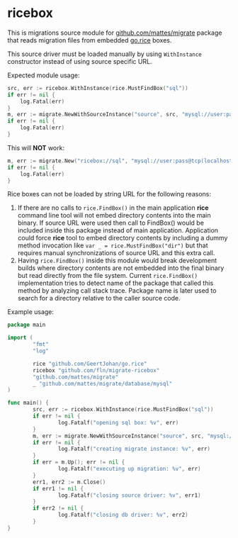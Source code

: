 # ricebox

This is migrations source module for
[github.com/mattes/migrate](https://github.com/mattes/migrate) package that
reads migration files from embedded
[go.rice](https://github.com/GeertJohan/go.rice) boxes.

This source driver must be loaded manually by using `WithInstance` constructor
instead of using source specific URL.

Expected module usage:

```go
src, err := ricebox.WithInstance(rice.MustFindBox("sql"))
if err != nil {
	log.Fatal(err)
}
m, err := migrate.NewWithSourceInstance("source", src, "mysql://user:pass@tcp(localhost:3306)/db")
if err != nil {
	log.Fatal(err)
}
```

This will **NOT** work:

```go
m, err := migrate.New("ricebox://sql", "mysql://user:pass@tcp(localhost:3306)/db")
if err != nil {
	log.Fatal(err)
}
```

Rice boxes can not be loaded by string URL for the following reasons:

1. If there are no calls to `rice.FindBox()` in  the main application **rice**
command line tool will not embed directory contents into the main binary. If
source URL were used then call to FindBox() would be included inside this
package instead of main application. Application could force **rice** tool to
embed directory contents by including a dummy method invocation like
`var _ = rice.MustFindBox("dir")` but that requires manual synchronizations of
source URL and this extra call.
2. Having `rice.FindBox()` inside this module would break development builds
where directory contents are not embedded into the final binary but read
directly from the file system. Current `rice.FindBox()` implementation tries to
detect name of the package that called this method by analyzing call stack
trace. Package name is later used to search for a directory relative to the
caller source code.

Example usage:

```go
package main

import (
        "fmt"
        "log"

        rice "github.com/GeertJohan/go.rice"
        ricebox "github.com/fln/migrate-ricebox"
        "github.com/mattes/migrate"
        _ "github.com/mattes/migrate/database/mysql"
)

func main() {
        src, err := ricebox.WithInstance(rice.MustFindBox("sql"))
        if err != nil {
                log.Fatalf("opening sql box: %v", err)
        }
        m, err := migrate.NewWithSourceInstance("source", src, "mysql://user:pass@tcp(localhost:3306)/db")
        if err != nil {
                log.Fatalf("creating migrate instance: %v", err)
        }
        if err = m.Up(); err != nil {
                log.Fatalf("executing up migration: %v", err)
        }
        err1, err2 := m.Close()
        if err1 != nil {
                log.Fatalf("closing source driver: %v", err1)
        }
        if err2 != nil {
                log.Fatalf("closing db driver: %v", err2)
        }
}
```
